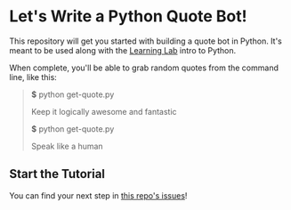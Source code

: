 # Let's Write a Python Quote Bot!

This repository will get you started with building a quote bot in Python. It's meant to be used along with the [Learning Lab](https://lab.github.com) intro to Python.

When complete, you'll be able to grab random quotes from the command line, like this:

> **$** python get-quote.py
> 
> Keep it logically awesome and fantastic
> 
> **$** python get-quote.py
> 
> Speak like a human

## Start the Tutorial

You can find your next step in [this repo's issues](../../issues/)!
